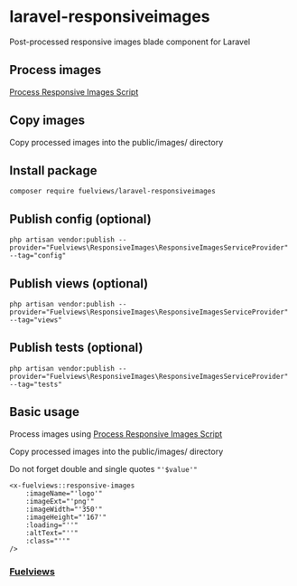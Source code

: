 # laravel-responsiveimages

Post-processed responsive images blade component for Laravel

## Process images

[Process Responsive Images Script](https://github.com/fuelviews/responsiveimages)

## Copy images

Copy processed images into the public/images/ directory

## Install package

```
composer require fuelviews/laravel-responsiveimages
```

## Publish config (optional)

```
php artisan vendor:publish --provider="Fuelviews\ResponsiveImages\ResponsiveImagesServiceProvider" --tag="config"
```

## Publish views (optional)

```
php artisan vendor:publish --provider="Fuelviews\ResponsiveImages\ResponsiveImagesServiceProvider" --tag="views"
```

## Publish tests (optional)

```
php artisan vendor:publish --provider="Fuelviews\ResponsiveImages\ResponsiveImagesServiceProvider" --tag="tests"
```

## Basic usage

Process images using [Process Responsive Images Script](https://github.com/fuelviews/responsiveimages)

Copy processed images into the public/images/ directory

Do not forget double and single quotes `"'$value'"`

```
<x-fuelviews::responsive-images
    :imageName="'logo'"
    :imageExt="'png'"
    :imageWidth="'350'"
    :imageHeight="'167'"
    :loading="''"
    :altText="''"
    :class="''"
/>
```

### [Fuelviews](https://feulviews.com)
